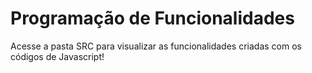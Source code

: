 # Programação de Funcionalidades

Acesse a pasta SRC para visualizar as funcionalidades criadas com os códigos de Javascript!
